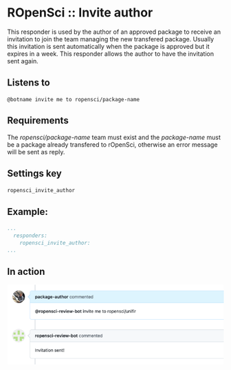 ROpenSci :: Invite author
=========================

This responder is used by the author of an approved package to receive an invitation to join the team managing the new transfered package. Usually this invitation is sent automatically when the package is approved but it expires in a week. This responder allows the author to have the invitation sent again.

## Listens to

```
@botname invite me to ropensci/package-name
```

## Requirements

The _ropensci/package-name_ team must exist and the _package-name_ must be a package already transfered to rOpenSci, otherwise an error message will be sent as reply.


## Settings key

`ropensci_invite_author`

## Example:

```yaml
...
  responders:
    ropensci_invite_author:
...
```

## In action

![](../../images/responders/ropensci/ropensci_invite_author.png "ROpenSci :: Invite author in action")

